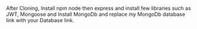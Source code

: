 After Cloning, Install npm node then express and install few libraries such as JWT, Mongoose and Install MongoDb and replace my MongoDb database link with your Database link.
